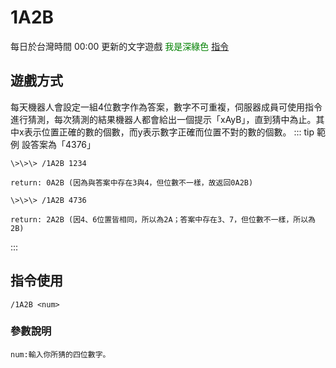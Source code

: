# 1A2B
每日於台灣時間 00:00 更新的文字遊戲
<font color=#008000>我是深綠色</font>
[指令](./1A2B.html#指令使用)

## 遊戲方式
每天機器人會設定一組4位數字作為答案，數字不可重複，伺服器成員可使用指令進行猜測，每次猜測的結果機器人都會給出一個提示「xAyB」，直到猜中為止。其中x表示位置正確的數的個數，而y表示數字正確而位置不對的數的個數。
::: tip 範例
設答案為「4376」

    \>\>\> /1A2B 1234

    return: 0A2B (因為與答案中存在3與4，但位數不一樣，故返回0A2B)

    \>\>\> /1A2B 4736

    return: 2A2B (因4、6位置皆相同，所以為2A；答案中存在3、7，但位數不一樣，所以為2B)
:::

## 指令使用
`/1A2B <num>`

### 參數說明
    num:輸入你所猜的四位數字。
